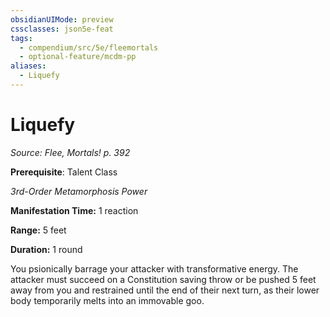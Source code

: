 ```yaml
---
obsidianUIMode: preview
cssclasses: json5e-feat
tags:
  - compendium/src/5e/fleemortals
  - optional-feature/mcdm-pp
aliases:
  - Liquefy
---
```

# Liquefy
*Source: Flee, Mortals! p. 392*  

**Prerequisite**: Talent Class

*3rd-Order Metamorphosis Power*

**Manifestation Time:** 1 reaction

**Range:** 5 feet

**Duration:** 1 round

You psionically barrage your attacker with transformative energy. The attacker must succeed on a Constitution saving throw or be pushed 5 feet away from you and restrained until the end of their next turn, as their lower body temporarily melts into an immovable goo.